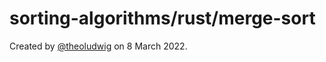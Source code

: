 # sorting-algorithms/rust/merge-sort

Created by [@theoludwig](https://github.com/theoludwig) on 8 March 2022.
